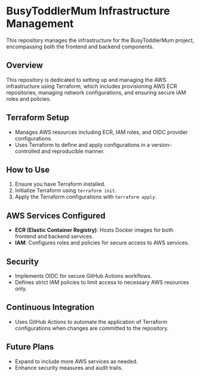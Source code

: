 # BusyToddlerMum Infrastructure Management

This repository manages the infrastructure for the BusyToddlerMum project, encompassing both the frontend and backend components.

## Overview
This repository is dedicated to setting up and managing the AWS infrastructure using Terraform, which includes provisioning AWS ECR repositories, managing network configurations, and ensuring secure IAM roles and policies.

## Terraform Setup
- Manages AWS resources including ECR, IAM roles, and OIDC provider configurations.
- Uses Terraform to define and apply configurations in a version-controlled and reproducible manner.

## How to Use
1. Ensure you have Terraform installed.
2. Initialize Terraform using `terraform init`.
3. Apply the Terraform configurations with `terraform apply`.

## AWS Services Configured
- **ECR (Elastic Container Registry)**: Hosts Docker images for both frontend and backend services.
- **IAM**: Configures roles and policies for secure access to AWS services.

## Security
- Implements OIDC for secure GitHub Actions workflows.
- Defines strict IAM policies to limit access to necessary AWS resources only.

## Continuous Integration
- Uses GitHub Actions to automate the application of Terraform configurations when changes are committed to the repository.

## Future Plans
- Expand to include more AWS services as needed.
- Enhance security measures and audit trails.
